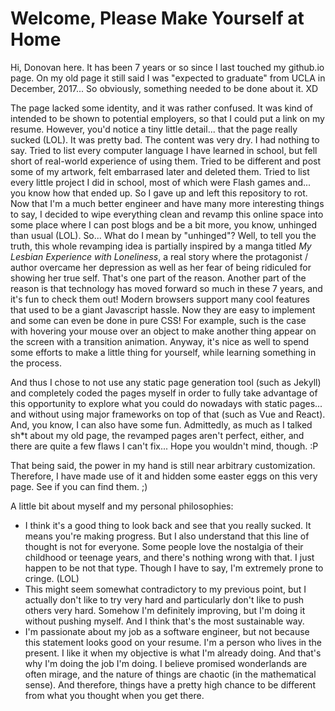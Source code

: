 Welcome, Please Make Yourself at Home
========

Hi, Donovan here. It has been 7 years or so since I last touched my github.io page. On my old page it still said I was "expected to graduate" from UCLA in December, 2017... So obviously, something needed to be done about it. XD

The page lacked some identity, and it was rather confused. It was kind of intended to be shown to potential employers, so that I could put a link on my resume. However, you'd notice a tiny little detail... that the page really sucked (LOL). It was pretty bad. The content was very dry. I had nothing to say. Tried to list every computer language I have learned in school, but fell short of real-world experience of using them. Tried to be different and post some of my artwork, felt embarrased later and deleted them. Tried to list every little project I did in school, most of which were Flash games and... you know how that ended up. So I gave up and left this repository to rot. Now that I'm a much better engineer and have many more interesting things to say, I decided to wipe everything clean and revamp this online space into some place where I can post blogs and be a bit more, you know, unhinged than usual (LOL). So... What do I mean by "unhinged"? Well, to tell you the truth, this whole revamping idea is partially inspired by a manga titled _My Lesbian Experience with Loneliness_, a real story where the protagonist / author overcame her depression as well as her fear of being ridiculed for showing her true self. That's one part of the reason. Another part of the reason is that technology has moved forward so much in these 7 years, and it's fun to check them out! Modern browsers support many cool features that used to be a giant Javascript hassle. Now they are easy to implement and some can even be done in pure CSS! For example, such is the case with hovering your mouse over an object to make another thing appear on the screen with a transition animation. Anyway, it's nice as well to spend some efforts to make a little thing for yourself, while learning something in the process.

And thus I chose to not use any static page generation tool (such as Jekyll) and completely coded the pages myself in order to fully take advantage of this opportunity to explore what you could do nowadays with static pages... and without using major frameworks on top of that (such as Vue and React). And, you know, I can also have some fun. Admittedly, as much as I talked sh\*t about my old page, the revamped pages aren't perfect, either, and there are quite a few flaws I can't fix... Hope you wouldn't mind, though. :P

That being said, the power in my hand is still near arbitrary customization. Therefore, I have made use of it and hidden some easter eggs on this very page. See if you can find them. ;)

A little bit about myself and my personal philosophies:
* I think it's a good thing to look back and see that you really sucked. It means you're making progress. But I also understand that this line of thought is not for everyone. Some people love the nostalgia of their childhood or teenage years, and there's nothing wrong with that. I just happen to be not that type. Though I have to say, I'm extremely prone to cringe. (LOL)
* This might seem somewhat contradictory to my previous point, but I actually don't like to try very hard and particularly don't like to push others very hard. Somehow I'm definitely improving, but I'm doing it without pushing myself. And I think that's the most sustainable way.
* I'm passionate about my job as a software engineer, but not because this statement looks good on your resume. I'm a person who lives in the present. I like it when my objective is what I'm already doing. And that's why I'm doing the job I'm doing. I believe promised wonderlands are often mirage, and the nature of things are chaotic (in the mathematical sense). And therefore, things have a pretty high chance to be different from what you thought when you get there.
